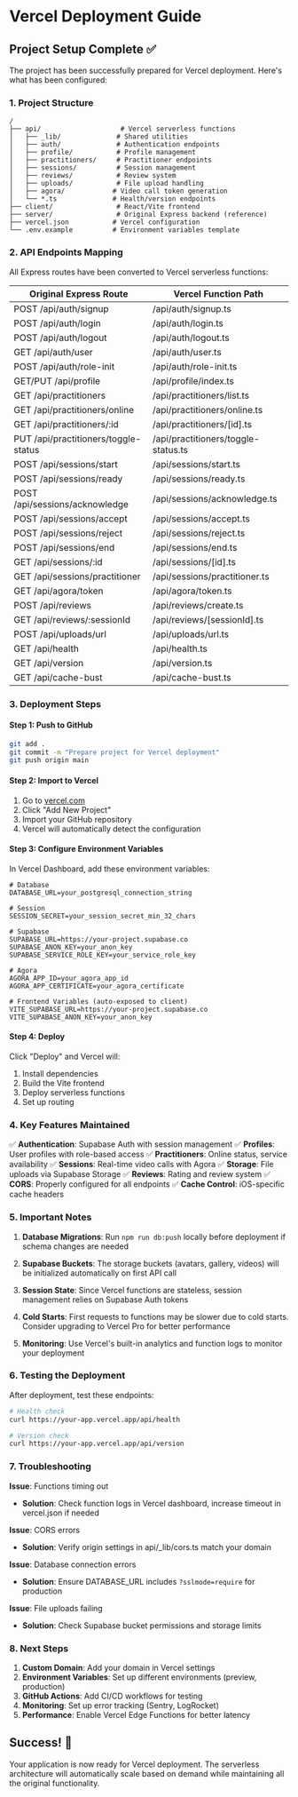 # Vercel Deployment Guide

## Project Setup Complete ✅

The project has been successfully prepared for Vercel deployment. Here's what has been configured:

### 1. **Project Structure**
```
/
├── api/                    # Vercel serverless functions
│   ├── _lib/              # Shared utilities
│   ├── auth/              # Authentication endpoints  
│   ├── profile/           # Profile management
│   ├── practitioners/     # Practitioner endpoints
│   ├── sessions/          # Session management
│   ├── reviews/           # Review system
│   ├── uploads/           # File upload handling
│   ├── agora/            # Video call token generation
│   └── *.ts              # Health/version endpoints
├── client/                # React/Vite frontend
├── server/                # Original Express backend (reference)
├── vercel.json           # Vercel configuration
└── .env.example          # Environment variables template
```

### 2. **API Endpoints Mapping**

All Express routes have been converted to Vercel serverless functions:

| Original Express Route | Vercel Function Path |
|----------------------|---------------------|
| POST /api/auth/signup | /api/auth/signup.ts |
| POST /api/auth/login | /api/auth/login.ts |
| POST /api/auth/logout | /api/auth/logout.ts |
| GET /api/auth/user | /api/auth/user.ts |
| POST /api/auth/role-init | /api/auth/role-init.ts |
| GET/PUT /api/profile | /api/profile/index.ts |
| GET /api/practitioners | /api/practitioners/list.ts |
| GET /api/practitioners/online | /api/practitioners/online.ts |
| GET /api/practitioners/:id | /api/practitioners/[id].ts |
| PUT /api/practitioners/toggle-status | /api/practitioners/toggle-status.ts |
| POST /api/sessions/start | /api/sessions/start.ts |
| POST /api/sessions/ready | /api/sessions/ready.ts |
| POST /api/sessions/acknowledge | /api/sessions/acknowledge.ts |
| POST /api/sessions/accept | /api/sessions/accept.ts |
| POST /api/sessions/reject | /api/sessions/reject.ts |
| POST /api/sessions/end | /api/sessions/end.ts |
| GET /api/sessions/:id | /api/sessions/[id].ts |
| GET /api/sessions/practitioner | /api/sessions/practitioner.ts |
| GET /api/agora/token | /api/agora/token.ts |
| POST /api/reviews | /api/reviews/create.ts |
| GET /api/reviews/:sessionId | /api/reviews/[sessionId].ts |
| POST /api/uploads/url | /api/uploads/url.ts |
| GET /api/health | /api/health.ts |
| GET /api/version | /api/version.ts |
| GET /api/cache-bust | /api/cache-bust.ts |

### 3. **Deployment Steps**

#### Step 1: Push to GitHub
```bash
git add .
git commit -m "Prepare project for Vercel deployment"
git push origin main
```

#### Step 2: Import to Vercel
1. Go to [vercel.com](https://vercel.com)
2. Click "Add New Project"
3. Import your GitHub repository
4. Vercel will automatically detect the configuration

#### Step 3: Configure Environment Variables
In Vercel Dashboard, add these environment variables:

```env
# Database
DATABASE_URL=your_postgresql_connection_string

# Session
SESSION_SECRET=your_session_secret_min_32_chars

# Supabase
SUPABASE_URL=https://your-project.supabase.co
SUPABASE_ANON_KEY=your_anon_key
SUPABASE_SERVICE_ROLE_KEY=your_service_role_key

# Agora
AGORA_APP_ID=your_agora_app_id
AGORA_APP_CERTIFICATE=your_agora_certificate

# Frontend Variables (auto-exposed to client)
VITE_SUPABASE_URL=https://your-project.supabase.co
VITE_SUPABASE_ANON_KEY=your_anon_key
```

#### Step 4: Deploy
Click "Deploy" and Vercel will:
1. Install dependencies
2. Build the Vite frontend
3. Deploy serverless functions
4. Set up routing

### 4. **Key Features Maintained**

✅ **Authentication**: Supabase Auth with session management
✅ **Profiles**: User profiles with role-based access
✅ **Practitioners**: Online status, service availability
✅ **Sessions**: Real-time video calls with Agora
✅ **Storage**: File uploads via Supabase Storage
✅ **Reviews**: Rating and review system
✅ **CORS**: Properly configured for all endpoints
✅ **Cache Control**: iOS-specific cache headers

### 5. **Important Notes**

1. **Database Migrations**: Run `npm run db:push` locally before deployment if schema changes are needed

2. **Supabase Buckets**: The storage buckets (avatars, gallery, videos) will be initialized automatically on first API call

3. **Session State**: Since Vercel functions are stateless, session management relies on Supabase Auth tokens

4. **Cold Starts**: First requests to functions may be slower due to cold starts. Consider upgrading to Vercel Pro for better performance

5. **Monitoring**: Use Vercel's built-in analytics and function logs to monitor your deployment

### 6. **Testing the Deployment**

After deployment, test these endpoints:

```bash
# Health check
curl https://your-app.vercel.app/api/health

# Version check
curl https://your-app.vercel.app/api/version
```

### 7. **Troubleshooting**

**Issue**: Functions timing out
- **Solution**: Check function logs in Vercel dashboard, increase timeout in vercel.json if needed

**Issue**: CORS errors
- **Solution**: Verify origin settings in api/_lib/cors.ts match your domain

**Issue**: Database connection errors
- **Solution**: Ensure DATABASE_URL includes `?sslmode=require` for production

**Issue**: File uploads failing
- **Solution**: Check Supabase bucket permissions and storage limits

### 8. **Next Steps**

1. **Custom Domain**: Add your domain in Vercel settings
2. **Environment Variables**: Set up different environments (preview, production)
3. **GitHub Actions**: Add CI/CD workflows for testing
4. **Monitoring**: Set up error tracking (Sentry, LogRocket)
5. **Performance**: Enable Vercel Edge Functions for better latency

## Success! 🎉

Your application is now ready for Vercel deployment. The serverless architecture will automatically scale based on demand while maintaining all the original functionality.